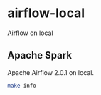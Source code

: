 # airflow-local

Airflow on local

## Apache Spark

Apache Airflow 2.0.1 on local.

```bash
make info
```
